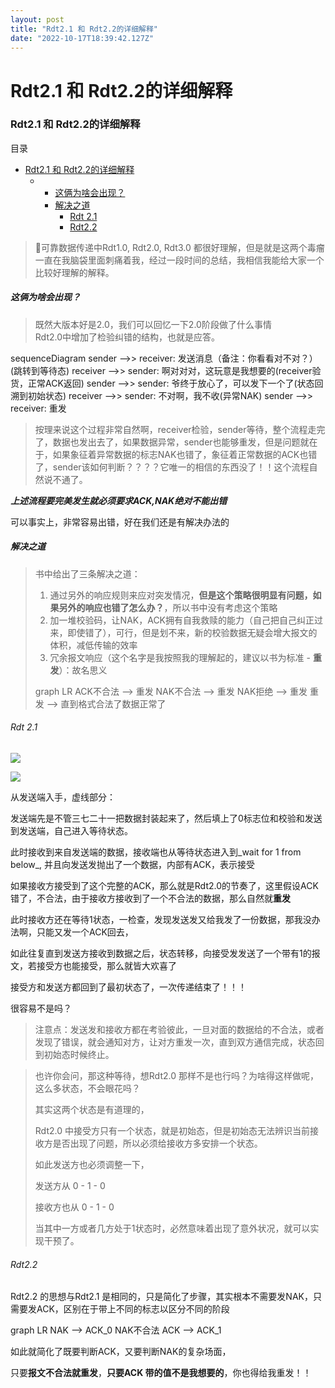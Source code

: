 ```yaml
---
layout: post
title: "Rdt2.1 和 Rdt2.2的详细解释"
date: "2022-10-17T18:39:42.127Z"
---
```

Rdt2.1 和 Rdt2.2的详细解释
====================

### Rdt2.1 和 Rdt2.2的详细解释

目录

*   [Rdt2.1 和 Rdt2.2的详细解释](#rdt21-和-rdt22的详细解释)
    *   *   [这俩为啥会出现？](#这俩为啥会出现)
        *   [解决之道](#解决之道)
            *   [Rdt 2.1](#rdt-21)
            *   [Rdt2.2](#rdt22)

> 🌵可靠数据传递中Rdt1.0, Rdt2.0, Rdt3.0 都很好理解，但是就是这两个毒瘤一直在我脑袋里面刺痛着我，经过一段时间的总结，我相信我能给大家一个比较好理解的解释。

##### 这俩为啥会出现？

> 既然大版本好是2.0，我们可以回忆一下2.0阶段做了什么事情  
> Rdt2.0中增加了检验纠错的结构，也就是应答。

sequenceDiagram sender -->> receiver: 发送消息（备注：你看看对不对？）(跳转到等待态) receiver -->> sender: 啊对对对，这玩意是我想要的(receiver验货，正常ACK返回) sender -->> sender: 爷终于放心了，可以发下一个了(状态回溯到初始状态) receiver -->> sender: 不对啊，我不收(异常NAK) sender -->> receiver: 重发

> 按理来说这个过程非常自然啊，receiver检验，sender等待，整个流程走完了，数据也发出去了，如果数据异常，sender也能够重发，但是问题就在于，如果象征着异常数据的标志NAK也错了，象征着正常数据的ACK也错了，sender该如何判断？？？？它唯一的相信的东西没了！！这个流程自然说不通了。

_**上述流程要完美发生就必须要求ACK,NAK绝对不能出错**_

可以事实上，非常容易出错，好在我们还是有解决办法的

##### 解决之道

> 书中给出了三条解决之道：
> 
> 1.  通过另外的响应规则来应对突发情况，**但是这个策略很明显有问题，如果另外的响应也错了怎么办？**，所以书中没有考虑这个策略
> 2.  加一堆校验码，让NAK，ACK拥有自我救赎的能力（自己把自己纠正过来，即使错了），可行，但是划不来，新的校验数据无疑会增大报文的体积，减低传输的效率
> 3.  冗余报文响应（这个名字是我按照我的理解起的，建议以书为标准 - **重发**）：故名思义
> 
> graph LR ACK不合法 --> 重发 NAK不合法 --> 重发 NAK拒绝 --> 重发 重发 --> 直到格式合法了数据正常了

###### Rdt 2.1

![](https://pic1.imgdb.cn/item/634d5fc616f2c2beb1a854f1.png)

![](https://pic1.imgdb.cn/item/634d5fd816f2c2beb1a8aff2.png)

从发送端入手，虚线部分：

发送端先是不管三七二十一把数据封装起来了，然后填上了0标志位和校验和发送到发送端，自己进入等待状态。

此时接收到来自发送端的数据，接收端也从等待状态进入到_wait for 1 from below_, 并且向发送发抛出了一个数据，内部有ACK，表示接受

如果接收方接受到了这个完整的ACK，那么就是Rdt2.0的节奏了，这里假设ACK错了，不合法，由于接收方接收到了一个不合法的数据，那么自然就**重发**

此时接收方还在等待1状态，一检查，发现发送发又给我发了一份数据，那我没办法啊，只能又发一个ACK回去，

如此往复直到发送方接收到数据之后，状态转移，向接受发发送了一个带有1的报文，若接受方也能接受，那么就皆大欢喜了

接受方和发送方都回到了最初状态了，一次传递结束了！！！

很容易不是吗？

> 注意点：发送发和接收方都在考验彼此，一旦对面的数据给的不合法，或者发现了错误，就会通知对方，让对方重发一次，直到双方通信完成，状态回到初始态时候终止。

> 也许你会问，那这种等待，想Rdt2.0 那样不是也行吗？为啥得这样做呢，这么多状态，不会眼花吗？
> 
> 其实这两个状态是有道理的，
> 
> Rdt2.0 中接受方只有一个状态，就是初始态，但是初始态无法辨识当前接收方是否出现了问题，所以必须给接收方多安排一个状态。
> 
> 如此发送方也必须调整一下，
> 
> 发送方从 0 - 1 - 0
> 
> 接收方也从 0 - 1 - 0
> 
> 当其中一方或者几方处于1状态时，必然意味着出现了意外状况，就可以实现干预了。

###### Rdt2.2

Rdt2.2 的思想与Rdt2.1 是相同的，只是简化了步骤，其实根本不需要发NAK，只需要发ACK，区别在于带上不同的标志以区分不同的阶段

graph LR NAK --> ACK\_0 NAK不合法 ACK --> ACK\_1

如此就简化了既要判断ACK，又要判断NAK的复杂场面，

只要**报文不合法就重发**，**只要ACK 带的值不是我想要的**，你也得给我重发！！